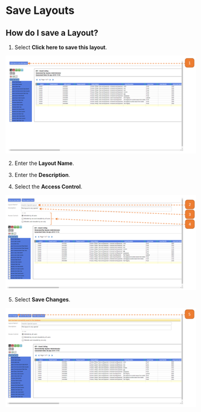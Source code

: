 # Save Layouts

## How do I save a Layout?

1. Select **Click here to save this layout**.

![](images/SaveL.png "SaveL")

2. Enter the **Layout Name**.

3. Enter the **Description**.

4. Select the **Access Control**.

![](images/SaveL2.png "SaveL2")

5. Select **Save Changes**.

![](images/SaveL3.png "SaveL3")